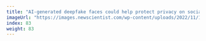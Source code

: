 ```yaml
---
title: "AI-generated deepfake faces could help protect privacy on social media"
imageUrl: "https://images.newscientist.com/wp-content/uploads/2022/11/17174857/SEI_134039137.jpg?width=600"
index: 83
weight: 83
---
```

